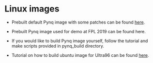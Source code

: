 # Linux images

- Prebuilt default Pynq image with some patches can be found [here](https://www.dropbox.com/sh/81vbux5xmki74yx/AAAEW1upCSGJzKct9NfL-c4Aa?dl=0). 
- Prebuilt Pynq image used for demo at FPL 2019 can be found here. 

- If you would like to build Pynq image yourself, follow the tutorial and make scripts provided in pynq_build directory.
- Tutorial on how to build ubuntu image for Ultra96 can be found [here](https://www.hackster.io/anujvaishnav20/building-ubuntu-for-ultra-96-fpga-c9aefa).
